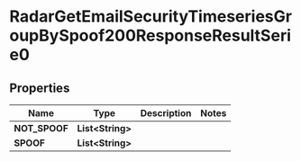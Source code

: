 

# RadarGetEmailSecurityTimeseriesGroupBySpoof200ResponseResultSerie0


## Properties

| Name | Type | Description | Notes |
|------------ | ------------- | ------------- | -------------|
|**NOT_SPOOF** | **List&lt;String&gt;** |  |  |
|**SPOOF** | **List&lt;String&gt;** |  |  |



